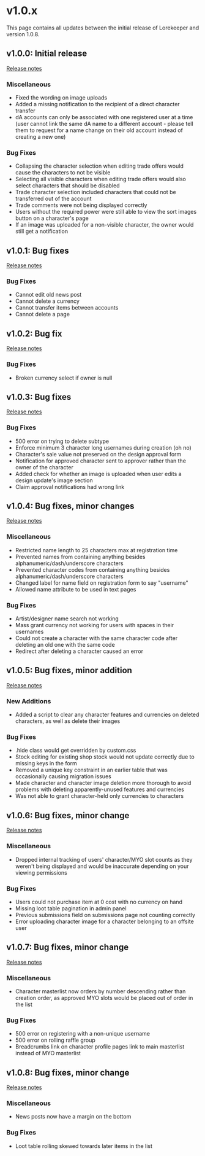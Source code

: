 # v1.0.x
This page contains all updates between the initial release of Lorekeeper and version 1.0.8.

## v1.0.0: Initial release
[Release notes](https://github.com/lk-arpg/lorekeeper/releases/tag/v1.0.0)
### Miscellaneous
- Fixed the wording on image uploads
- Added a missing notification to the recipient of a direct character transfer
- dA accounts can only be associated with one registered user at a time (user cannot link the same dA name to a different account - please tell them to request for a name change on their old account instead of creating a new one)

### Bug Fixes
- Collapsing the character selection when editing trade offers would cause the characters to not be visible
- Selecting all visible characters when editing trade offers would also select characters that should be disabled
- Trade character selection included characters that could not be transferred out of the account
- Trade comments were not being displayed correctly
- Users without the required power were still able to view the sort images button on a character's page
- If an image was uploaded for a non-visible character, the owner would still get a notification

## v1.0.1: Bug fixes
[Release notes](https://github.com/lk-arpg/lorekeeper/releases/tag/v1.0.1)
### Bug Fixes
- Cannot edit old news post
- Cannot delete a currency
- Cannot transfer items between accounts
- Cannot delete a page

## v1.0.2: Bug fix
[Release notes](https://github.com/lk-arpg/lorekeeper/releases/tag/v1.0.2)
### Bug Fixes
- Broken currency select if owner is null

## v1.0.3: Bug fixes
[Release notes](https://github.com/lk-arpg/lorekeeper/releases/tag/v1.0.3)
### Bug Fixes
- 500 error on trying to delete subtype
- Enforce minimum 3 character long usernames during creation (oh no)
- Character's sale value not preserved on the design approval form
- Notification for approved character sent to approver rather than the owner of the character
- Added check for whether an image is uploaded when user edits a design update's image section
- Claim approval notifications had wrong link

## v1.0.4: Bug fixes, minor changes
[Release notes](https://github.com/lk-arpg/lorekeeper/releases/tag/v1.0.4)
### Miscellaneous
- Restricted name length to 25 characters max at registration time
- Prevented names from containing anything besides alphanumeric/dash/underscore characters
- Prevented character codes from containing anything besides alphanumeric/dash/underscore characters
- Changed label for name field on registration form to say "username"
- Allowed name attribute to be used in text pages

### Bug Fixes
- Artist/designer name search not working
- Mass grant currency not working for users with spaces in their usernames
- Could not create a character with the same character code after deleting an old one with the same code
- Redirect after deleting a character caused an error

## v1.0.5: Bug fixes, minor addition
[Release notes](https://github.com/lk-arpg/lorekeeper/releases/tag/v1.0.5)
### New Additions
- Added a script to clear any character features and currencies on deleted characters, as well as delete their images

### Bug Fixes
- .hide class would get overridden by custom.css
- Stock editing for existing shop stock would not update correctly due to missing keys in the form
- Removed a unique key constraint in an earlier table that was occasionally causing migration issues
- Made character and character image deletion more thorough to avoid problems with deleting apparently-unused features and currencies
- Was not able to grant character-held only currencies to characters

## v1.0.6: Bug fixes, minor change
[Release notes](https://github.com/lk-arpg/lorekeeper/releases/tag/v1.0.6)
### Miscellaneous
- Dropped internal tracking of users' character/MYO slot counts as they weren't being displayed and would be inaccurate depending on your viewing permissions

### Bug Fixes
- Users could not purchase item at 0 cost with no currency on hand
- Missing loot table pagination in admin panel
- Previous submissions field on submissions page not counting correctly
- Error uploading character image for a character belonging to an offsite user

## v1.0.7: Bug fixes, minor change
[Release notes](https://github.com/lk-arpg/lorekeeper/releases/tag/v1.0.7)
### Miscellaneous
- Character masterlist now orders by number descending rather than creation order, as approved MYO slots would be placed out of order in the list

### Bug Fixes
- 500 error on registering with a non-unique username
- 500 error on rolling raffle group
- Breadcrumbs link on character profile pages link to main masterlist instead of MYO masterlist

## v1.0.8: Bug fixes, minor change
[Release notes](https://github.com/lk-arpg/lorekeeper/releases/tag/v1.0.8)
### Miscellaneous
- News posts now have a margin on the bottom

### Bug Fixes
- Loot table rolling skewed towards later items in the list
